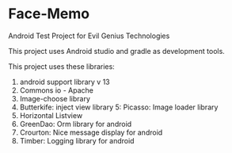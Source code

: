 Face-Memo
=========

Android Test Project for Evil Genius Technologies

This project uses Android studio and gradle as development tools.

This project uses these libraries:

1. android support library v 13
2. Commons io - Apache
3. Image-choose library
4. Butterkife: inject view library
5: Picasso: Image loader library
6. Horizontal Listview
7. GreenDao: Orm library for android
8. Crourton: Nice message display for android
9. Timber: Logging library for android

